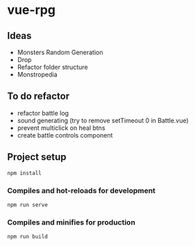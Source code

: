 # vue-rpg
## Ideas
- Monsters Random Generation
- Drop
- Refactor folder structure
- Monstropedia

## To do refactor
- refactor battle log
- sound generating (try to remove setTimeout 0 in Battle.vue)
- prevent multiclick on heal btns
- create battle controls component

## Project setup
```
npm install
```

### Compiles and hot-reloads for development
```
npm run serve
```

### Compiles and minifies for production
```
npm run build
```

